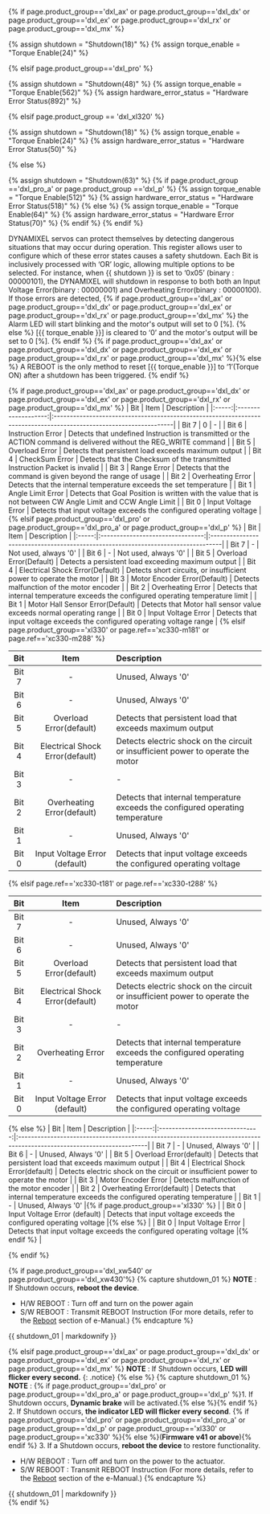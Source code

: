 {% if page.product_group=='dxl_ax' or page.product_group=='dxl_dx' or page.product_group=='dxl_ex' or page.product_group=='dxl_rx' or page.product_group=='dxl_mx' %}

{% assign shutdown = "Shutdown(18)" %}
{% assign torque_enable = "Torque Enable(24)" %}

{% elsif page.product_group=='dxl_pro' %}

{% assign shutdown = "Shutdown(48)" %}
{% assign torque_enable = "Torque Enable(562)" %}
{% assign hardware_error_status = "Hardware Error Status(892)" %}

{% elsif page.product_group == 'dxl_xl320' %}

{% assign shutdown = "Shutdown(18)" %}
{% assign torque_enable = "Torque Enable(24)" %}
{% assign hardware_error_status = "Hardware Error Status(50)" %}

{% else %} <!-- X / MX 2.0 / P / PRO(A)-->

{% assign shutdown = "Shutdown(63)" %}
  {% if page.product_group =='dxl_pro_a' or page.product_group =='dxl_p' %}
    {% assign torque_enable = "Torque Enable(512)" %}
    {% assign hardware_error_status = "Hardware Error Status(518)" %}
  {% else %}
    {% assign torque_enable = "Torque Enable(64)" %}
    {% assign hardware_error_status = "Hardware Error Status(70)" %}
  {% endif %}
{% endif %}

DYNAMIXEL servos can protect themselves by detecting dangerous situations that may occur during operation. This register allows user to configure which of these error states causes a safety shutdown.
Each Bit is inclusively processed with ‘OR’ logic, allowing multiple options to be selected.
For instance, when {{ shutdown }} is set to ‘0x05’ (binary : 00000101), the DYNAMIXEL will shutdown in response to both both an Input Voltage Error(binary : 00000001) and Overheating Error(binary : 00000100).
If those errors are detected, {% if page.product_group=='dxl_ax' or page.product_group=='dxl_dx' or page.product_group=='dxl_ex' or page.product_group=='dxl_rx' or page.product_group=='dxl_mx' %} the Alarm LED will start blinking and the motor's output will set to 0 [%]. {% else %} [{{ torque_enable }}] is cleared to ‘0’ and the motor's output will be set to 0 [%].
{% endif %}
{% if page.product_group=='dxl_ax' or page.product_group=='dxl_dx' or page.product_group=='dxl_ex' or page.product_group=='dxl_rx' or page.product_group=='dxl_mx' %}{% else %}
A REBOOT is the only method to reset [{{ torque_enable }}] to ‘1’(Torque ON) after a shutdown has been triggered.
{% endif %}

{% if page.product_group=='dxl_ax' or page.product_group=='dxl_dx' or page.product_group=='dxl_ex' or page.product_group=='dxl_rx' or page.product_group=='dxl_mx' %}
|  Bit  |        Item         | Description                                                                                                        |
|:-----:|:-------------------:|:-------------------------------------------------------------------------------------------------------------------|
| Bit 7 |          0          | -                                                                                                                  |
| Bit 6 |  Instruction Error  | Detects that undefined Instruction is transmitted or the ACTION command is delivered without the REG_WRITE command |
| Bit 5 |   Overload Error    | Detects that persistent load exceeds maximum output                                                                |
| Bit 4 |   CheckSum Error    | Detects that the Checksum of the transmitted Instruction Packet is invalid                                         |
| Bit 3 |     Range Error     | Detects that the command is given beyond the range of usage                                                        |
| Bit 2 |  Overheating Error  | Detects that the internal temperature exceeds the set temperature                                                  |
| Bit 1 |  Angle Limit Error  | Detects that Goal Position is written with the value that is not between CW Angle Limit and CCW Angle Limit        |
| Bit 0 | Input Voltage Error | Detects that input voltage exceeds the configured operating voltage                                                |
{% elsif page.product_group=='dxl_pro' or page.product_group=='dxl_pro_a' or page.product_group=='dxl_p' %}
|  Bit  |               Item               | Description                                                                      |
|:-----:|:--------------------------------:|:---------------------------------------------------------------------------------|
| Bit 7 |                -                 | Not used, always '0'                                                             |
| Bit 6 |                -                 | Not used, always '0'                                                             |
| Bit 5 |     Overload Error(Default)      | Detects a persistent load exceeding maximum output                              |
| Bit 4 | Electrical Shock Error(Default)  | Detects short circuits, or insufficient power to operate the motor |
| Bit 3 |   Motor Encoder Error(Default)   | Detects malfunction of the motor encoder                                         |
| Bit 2 |        Overheating Error         | Detects that internal temperature exceeds the configured operating temperature limit  |
| Bit 1 | Motor Hall Sensor Error(Default) | Detects that Motor hall sensor value exceeds normal operating range                        |
| Bit 0 |       Input Voltage Error        | Detects that input voltage exceeds the configured operating voltage range              |
{% elsif page.product_group=='xl330' or page.ref=='xc330-m181' or page.ref=='xc330-m288' %}

|  Bit  |              Item               | Description                                                                      |
|:-----:|:-------------------------------:|:---------------------------------------------------------------------------------|
| Bit 7 |                -                | Unused, Always '0'                                                               |
| Bit 6 |                -                | Unused, Always '0'                                                               |
| Bit 5 |     Overload Error(default)     | Detects that persistent load that exceeds maximum output                         |
| Bit 4 | Electrical Shock Error(default) | Detects electric shock on the circuit or insufficient power to operate the motor |
| Bit 3 |                -                | -                                                                                |
| Bit 2 |   Overheating Error(default)    | Detects that internal temperature exceeds the configured operating temperature   |
| Bit 1 |                -                | Unused, Always '0'                                                               |
| Bit 0 |  Input Voltage Error (default)  | Detects that input voltage exceeds the configured operating voltage              |

{% elsif page.ref=='xc330-t181' or page.ref=='xc330-t288' %}

|  Bit  |              Item               | Description                                                                      |
|:-----:|:-------------------------------:|:---------------------------------------------------------------------------------|
| Bit 7 |                -                | Unused, Always '0'                                                               |
| Bit 6 |                -                | Unused, Always '0'                                                               |
| Bit 5 |     Overload Error(default)     | Detects that persistent load that exceeds maximum output                         |
| Bit 4 | Electrical Shock Error(default) | Detects electric shock on the circuit or insufficient power to operate the motor |
| Bit 3 |                -                | -                                                                                |
| Bit 2 |        Overheating Error        | Detects that internal temperature exceeds the configured operating temperature   |
| Bit 1 |                -                | Unused, Always '0'                                                               |
| Bit 0 |  Input Voltage Error (default)  | Detects that input voltage exceeds the configured operating voltage              |

{% else %}
|  Bit  |              Item               | Description                                                                                                           |
|:-----:|:-------------------------------:|:----------------------------------------------------------------------------------------------------------------------|
| Bit 7 |                -                | Unused, Always '0'                                                                                                    |
| Bit 6 |                -                | Unused, Always '0'                                                                                                    |
| Bit 5 |     Overload Error(default)     | Detects that persistent load that exceeds maximum output                                                              |
| Bit 4 | Electrical Shock Error(default) | Detects electric shock on the circuit or insufficient power to operate the motor                                      |
| Bit 3 |       Motor Encoder Error       | Detects malfunction of the motor encoder                                                                              |
| Bit 2 |   Overheating Error(default)    | Detects that internal temperature exceeds the configured operating temperature                                        |
| Bit 1 |                -                | Unused, Always '0'                                                              |{% if page.product_group=='xl330' %} |
| Bit 0 |  Input Voltage Error (default)  | Detects that input voltage exceeds the configured operating voltage                   |{% else %}                     |
| Bit 0 |       Input Voltage Error       | Detects that input voltage exceeds the configured operating voltage                   |{% endif %}                    |

{% endif %}

{% if page.product_group=='dxl_xw540' or page.product_group=='dxl_xw430'%}
{% capture shutdown_01 %}
**NOTE** : If Shutdown occurs, **reboot the device**.
- H/W REBOOT : Turn off and turn on the power again
- S/W REBOOT : Transmit REBOOT Instruction (For more details, refer to the [Reboot](/docs/en/dxl/protocol2/#reboot) section of e-Manual.)
{% endcapture %}
<div class="notice">{{ shutdown_01 | markdownify }}</div>

{% elsif page.product_group=='dxl_ax' or page.product_group=='dxl_dx' or page.product_group=='dxl_ex' or page.product_group=='dxl_rx' or page.product_group=='dxl_mx' %}
**NOTE** : If Shutdown occurs, **LED will flicker every second.**
{: .notice}
{% else %}
{% capture shutdown_01 %}
**NOTE** :
{% if page.product_group=='dxl_pro' or page.product_group=='dxl_pro_a' or page.product_group=='dxl_p' %}1. If Shutdown occurs, **Dynamic brake** will be activated.{% else %}{% endif %}
2. If Shutdown occurs, **the indicator LED will flicker every second**. {% if page.product_group=='dxl_pro' or page.product_group=='dxl_pro_a' or page.product_group=='dxl_p' or page.product_group=='xl330' or page.product_group=='xc330' %}{% else %}(**Firmware v41 or above**){% endif %}
3. If a Shutdown occurs, **reboot the device** to restore functionality.
- H/W REBOOT : Turn off and turn on the power to the actuator.
- S/W REBOOT : Transmit REBOOT Instruction (For more details, refer to the [Reboot](/docs/en/dxl/protocol2/#reboot) section of the e-Manual.)
{% endcapture %}
<div class="notice">{{ shutdown_01 | markdownify }}</div>
{% endif %}

[Shutdown(18)]: #shutdown
[Shutdown(48)]: #shutdown
[Shutdown(63)]: #shutdown
[Torque Enable(24)]: #torque-enable
[Torque Enable(64)]: #torque-enable
[Torque Enable(512)]: #torque-enable
[Torque Enable(562)]: #torque-enable
[Hardware Error Status(70)]: #hardware-error-status
[Hardware Error Status(518)]: #hardware-error-status
[Hardware Error Status(892)]: #hardware-error-status
